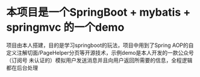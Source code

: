 # 本项目是一个SpringBoot + mybatis + springmvc 的一个demo
项目由本人搭建，目的是学习springboot的玩法，项目中用到了Spring AOP的自定义注解切面/PageHelper分页等开源技术，示例demo是本人开发的一款公众号（订阅号 未认证的）模拟用户发送消息并且向用户返回所需要的信息，全程逻辑都在后台处理

